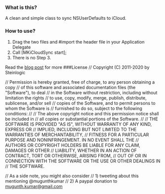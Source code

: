 ### What is this?
A clean and simple class to sync NSUserDefaults to iCloud.

### How to use?
1. Drag the two files and #import the header file in your Application Delegate
2. Call [MKiCloudSync start];
3. There is no Step 3.

Read the [blog post](http://blog.mugunthkumar.com/coding/ios-code-mkicloudsync-sync-your-nsuserdefaults-to-icloud-with-a-single-line-of-code) for more
###License
//  Copyright (C) 2011-2020 by Steinlogic

//  Permission is hereby granted, free of charge, to any person obtaining a copy
//  of this software and associated documentation files (the "Software"), to deal
//  in the Software without restriction, including without limitation the rights
//  to use, copy, modify, merge, publish, distribute, sublicense, and/or sell
//  copies of the Software, and to permit persons to whom the Software is
//  furnished to do so, subject to the following conditions:
//
//  The above copyright notice and this permission notice shall be included in
//  all copies or substantial portions of the Software.
//
//  THE SOFTWARE IS PROVIDED "AS IS", WITHOUT WARRANTY OF ANY KIND, EXPRESS OR
//  IMPLIED, INCLUDING BUT NOT LIMITED TO THE WARRANTIES OF MERCHANTABILITY,
//  FITNESS FOR A PARTICULAR PURPOSE AND NONINFRINGEMENT. IN NO EVENT SHALL THE
//  AUTHORS OR COPYRIGHT HOLDERS BE LIABLE FOR ANY CLAIM, DAMAGES OR OTHER
//  LIABILITY, WHETHER IN AN ACTION OF CONTRACT, TORT OR OTHERWISE, ARISING FROM,
//  OUT OF OR IN CONNECTION WITH THE SOFTWARE OR THE USE OR OTHER DEALINGS IN
//  THE SOFTWARE.

//  As a side note, you might also consider 
//	1) tweeting about this mentioning @mugunthkumar
//	2) A paypal donation to mugunth.kumar@gmail.com
	
